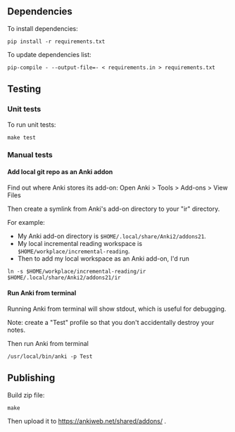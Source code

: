 ## Dependencies

To install dependencies:
```shell
pip install -r requirements.txt
```

To update dependencies list:
```shell
pip-compile - --output-file=- < requirements.in > requirements.txt
```

## Testing
### Unit tests

To run unit tests:
```shell
make test
```

### Manual tests

#### Add local git repo as an Anki addon
Find out where Anki stores its add-on: Open Anki > Tools > Add-ons > View Files

Then create a symlink from Anki's add-on directory to your "ir" directory.

For example:
* My Anki add-on directory is `$HOME/.local/share/Anki2/addons21`.
* My local incremental reading workspace is `$HOME/workplace/incremental-reading`.
* Then to add my local workspace as an Anki add-on, I'd run
```shell
ln -s $HOME/workplace/incremental-reading/ir  $HOME/.local/share/Anki2/addons21/ir
```

#### Run Anki from terminal

Running Anki from terminal will show stdout, which is useful for debugging.

Note: create a "Test" profile so that you don't accidentally destroy your notes.

Then run Anki from terminal
```shell
/usr/local/bin/anki -p Test
```

## Publishing

Build zip file:
```shell
make
```

Then upload it to https://ankiweb.net/shared/addons/ .